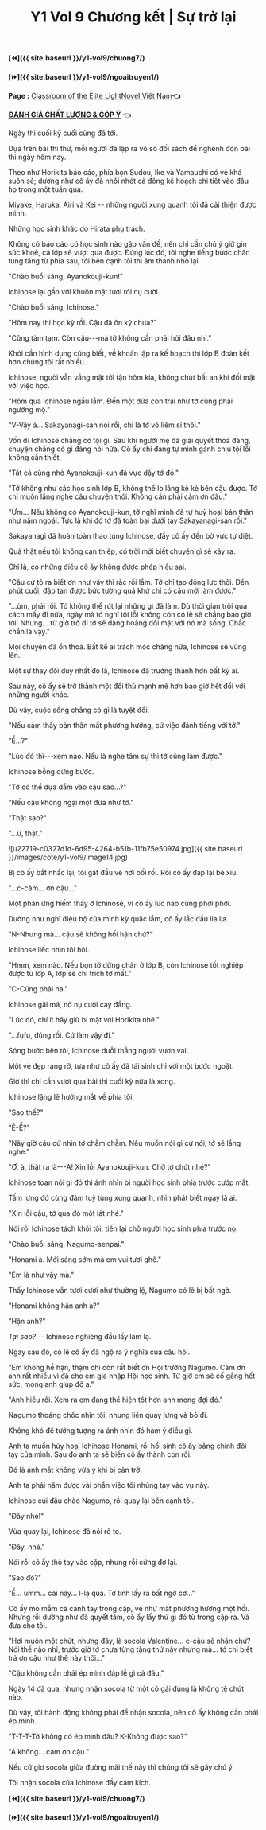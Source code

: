 ﻿---
layout: post
title: Y1 Vol 9 Chương kết | Sự trở lại
permalink: /y1-vol9/chuongket/
---

**[⏪]({{ site.baseurl }}/y1-vol9/chuong7/)**

**[⏩]({{ site.baseurl }}/y1-vol9/ngoaitruyen1/)**

**Page :** [Classroom of the Elite LightNovel Việt Nam](http://facebook.com/Classroom.of.the.Elite.VN)**👈**

[**ĐÁNH GIÁ CHẤT LƯỢNG & GÓP Ý**](https://bit.ly/danhgiagopy) 👈

Ngày thi cuối kỳ cuối cùng đã tới.

Dựa trên bài thi thử, mỗi người đã lập ra vô số đối sách để nghênh đón bài thi ngày hôm nay.

Theo như Horikita báo cáo, phía bọn Sudou, Ike và Yamauchi có vẻ khá suôn sẻ; dường như cô ấy đã nhồi nhét cả đống kế hoạch chi tiết vào đầu họ trong một tuần qua.

Miyake, Haruka, Airi và Kei -- những người xung quanh tôi đã cải thiện được mình.

Những học sinh khác do Hirata phụ trách.

Không có báo cáo có học sinh nào gặp vấn đề, nên chỉ cần chú ý giữ gìn sức khoẻ, cả lớp sẽ vượt qua được. Đúng lúc đó, tôi nghe tiếng bước chân tung tăng từ phía sau, tới bên cạnh tôi thì âm thanh nhỏ lại

\"Chào buổi sáng, Ayanokouji-kun!\"

Ichinose lại gần với khuôn mặt tươi rói nụ cười.

\"Chào buổi sáng, Ichinose.\"

\"Hôm nay thi học kỳ rồi. Cậu đã ôn kỹ chưa?\"

\"Cũng tàm tạm. Còn cậu---mà tớ không cần phải hỏi đâu nhỉ.\"

Khỏi cần hình dung cũng biết, về khoản lập ra kế hoạch thì lớp B đoàn kết hơn chúng tôi rất nhiều.

Ichinose, người vẫn vắng mặt tới tận hôm kia, không chút bất an khi đối mặt với việc học.

\"Hôm qua Ichinose ngầu lắm. Đến một đứa con trai như tớ cũng phải ngưỡng mộ.\"

\"V-Vậy á\... Sakayanagi-san nói rồi, chỉ là tớ vô liêm sỉ thôi.\"

Vốn dĩ Ichinose chẳng có tội gì. Sau khi người mẹ đã giải quyết thoả đáng, chuyện chẳng có gì đáng nói nữa. Cô ấy chỉ đang tự mình gánh chịu tội lỗi không cần thiết.

\"Tất cả cũng nhờ Ayanokouji-kun đã vực dậy tớ đó.\"

\"Tớ không như các học sinh lớp B, không thể lo lắng kè kè bên cậu được. Tớ chỉ muốn lắng nghe câu chuyện thôi. Không cần phải cảm ơn đâu.\"

\"Ưm\... Nếu không có Ayanokouji-kun, tớ nghĩ mình đã tự huỷ hoại bản thân như năm ngoái. Tức là khi đó tớ đã toàn bại dưới tay Sakayanagi-san rồi.\"

Sakayanagi đã hoàn toàn thao túng Ichinose, đẩy cô ấy đến bờ vực tự diệt.

Quả thật nếu tôi không can thiệp, có trời mới biết chuyện gì sẽ xảy ra.

Chỉ là, có những điều cô ấy không được phép hiểu sai.

\"Cậu cứ tỏ ra biết ơn như vậy thì rắc rối lắm. Tớ chỉ tạo động lực thôi. Đến phút cuối, đập tan được bức tường quá khứ chỉ có cậu mới làm được.\"

\"\...ừm, phải rồi. Tớ không thể rút lại những gì đã làm. Dù thời gian trôi qua cách mấy đi nữa, ngày mà tớ nghĩ tội lỗi không còn có lẽ sẽ chẳng bao giờ tới. Nhưng\... từ giờ trở đi tớ sẽ đàng hoàng đối mặt với nó mà sống. Chắc chắn là vậy.\"

Mọi chuyện đã ổn thoả. Bất kể ai trách móc chăng nữa, Ichinose sẽ vùng lên.

Một sự thay đổi duy nhất đó là, Ichinose đã trưởng thành hơn bất kỳ ai.

Sau này, cô ấy sẽ trở thành một đối thủ mạnh mẽ hơn bao giờ hết đối với những người khác.

Dù vậy, cuộc sống chẳng có gì là tuyệt đối.

\"Nếu cảm thấy bản thân mất phương hướng, cứ việc đánh tiếng với tớ.\"

\"Ể\...?\"

\"Lúc đó thì---xem nào. Nếu là nghe tâm sự thì tớ cũng làm được.\"

Ichinose bỗng dừng bước.

\"Tớ có thể dựa dẫm vào cậu sao\...?\"

\"Nếu cậu không ngại một đứa như tớ.\"

\"Thật sao?\"

\"\...ừ, thật.\"

![u22719-c0327d1d-6d95-4264-b51b-11fb75e50974.jpg]({{ site.baseurl }}/images/cote/y1-vol9/image14.jpg)

Bị cô ấy bắt nhắc lại, tôi gật đầu vẻ hơi bối rối. Rồi cô ấy đáp lại bé xíu.

\"\...c-cảm... ơn cậu\...\"

Một phản ứng hiếm thấy ở Ichinose, vì cô ấy lúc nào cũng phơi phới.

Dường như nghĩ điệu bộ của mình kỳ quặc lắm, cô ấy lắc đầu lia lịa.

\"N-Nhưng mà\... cậu sẽ không hối hận chứ?\"

Ichinose liếc nhìn tôi hỏi.

\"Hmm, xem nào. Nếu bọn tớ dừng chân ở lớp B, còn Ichinose tốt nghiệp được từ lớp A, lớp sẽ chỉ trích tớ mất.\"

\"C-Cũng phải ha.\"

Ichinose gãi má, nở nụ cười cay đắng.

\"Lúc đó, chí ít hãy giữ bí mật với Horikita nhé.\"

\"...fufu, đúng rồi. Cứ làm vậy đi.\"

Sóng bước bên tôi, Ichinose duỗi thẳng người vươn vai.

Một vẻ đẹp rạng rỡ, tựa như cô ấy đã tái sinh chỉ với một bước ngoặt.

Giờ thì chỉ cần vượt qua bài thi cuối kỳ nữa là xong.

Ichinose lặng lẽ hướng mắt về phía tôi.

\"Sao thế?\"

\"Ê-Ế?\"

\"Nãy giờ cậu cứ nhìn tớ chằm chằm. Nếu muốn nói gì cứ nói, tớ sẽ lắng nghe.\"

\"Ơ, à, thật ra là---A! Xin lỗi Ayanokouji-kun. Chờ tớ chút nhé?\"

Ichinose toan nói gì đó thì ánh nhìn bị người học sinh phía trước cướp mất.

Tấm lưng đó cùng đám tuỳ tùng xung quanh, nhìn phát biết ngay là ai.

\"Xin lỗi cậu, tớ qua đó một lát nhé.\"

Nói rồi Ichinose tách khỏi tôi, tiến lại chỗ người học sinh phía trước nọ.

\"Chào buổi sáng, Nagumo-senpai.\"

\"Honami à. Mới sáng sớm mà em vui tươi ghê.\"

\"Em là như vậy mà.\"

Thấy Ichinose vẫn tươi cười như thường lệ, Nagumo có lẽ bị bất ngờ.

\"Honami không hận anh à?\"

\"Hận anh?\"

*Tại sao?* -- Ichinose nghiêng đầu lấy làm lạ.

Ngay sau đó, có lẽ cô ấy đã ngộ ra ý nghĩa của câu hỏi.

\"Em không hề hận, thậm chí còn rất biết ơn Hội trưởng Nagumo. Cảm ơn anh rất nhiều vì đã cho em gia nhập Hội học sinh. Từ giờ em sẽ cố gắng hết sức, mong anh giúp đỡ ạ.\"

\"Anh hiểu rồi. Xem ra em đang thể hiện tốt hơn anh mong đợi đó.\"

Nagumo thoáng chốc nhìn tôi, nhưng liền quay lưng và bỏ đi.

Không khó để tưởng tượng ra ánh nhìn đó hàm ý điều gì.

Anh ta muốn hủy hoại Ichinose Honami, rồi hồi sinh cô ấy bằng chính đôi tay của mình. Sau đó anh ta sẽ biến cô ấy thành con rối.

Đó là ánh mắt không vừa ý khi bị cản trở.

Anh ta phải nắm được vài phần việc tôi nhúng tay vào vụ này.

Ichinose cúi đầu chào Nagumo, rồi quay lại bên cạnh tôi.

\"Đây nhé!\"

Vừa quay lại, Ichinose đã nói rõ to.

\"Đây, nhé.\"

Nói rồi cô ấy thò tay vào cặp, nhưng rồi cứng đơ lại.

\"Sao đó?\"

\"Ể... umm... cái này... l-lạ quá. Tớ tính lấy ra bất ngờ cơ...\"

Cô ấy mò mẫm cả cánh tay trong cặp, vẻ như mất phương hướng một hồi. Nhưng rồi dường như đã quyết tâm, cô ấy lấy thứ gì đó từ trong cặp ra. Và đưa cho tôi.

\"Hơi muộn một chút, nhưng đây, là socola Valentine... c-cậu sẽ nhận chứ? Nói thế nào nhỉ, trước giờ tớ chưa từng tặng thứ này nhưng mà... tớ chỉ biết trả ơn cậu như thế này thôi...\"

\"Cậu không cần phải ép mình đáp lễ gì cả đâu.\"

Ngày 14 đã qua, nhưng nhận socola từ một cô gái đúng là không tệ chút nào.

Dù vậy, tôi hành động không phải để nhận socola, nên cô ấy không cần phải ép mình.

\"T-T-T-Tớ không có ép mình đâu? K-Không được sao?\"

\"À không... cảm ơn cậu.\"

Nếu cứ giơ socola giữa đường mãi thế này thì chúng tôi sẽ gây chú ý.

Tôi nhận socola của Ichinose đầy cảm kích.

**[⏪]({{ site.baseurl }}/y1-vol9/chuong7/)**

**[⏩]({{ site.baseurl }}/y1-vol9/ngoaitruyen1/)**
